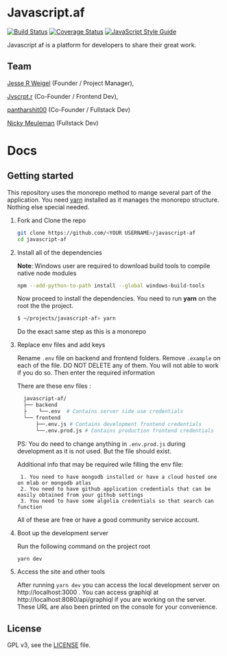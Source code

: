 # Javascript.af
 
[![Build Status](https://travis-ci.org/JesseRWeigel/javascript-af.svg?branch=master)](https://travis-ci.org/JesseRWeigel/javascript-af)
[![Coverage Status](https://coveralls.io/repos/github/JesseRWeigel/javascript-af/badge.svg?branch=master)](https://coveralls.io/github/JesseRWeigel/javascript-af?branch=master)
[![JavaScript Style Guide](https://img.shields.io/badge/code_style-standard-brightgreen.svg)](https://standardjs.com)
 
Javascript af is a platform for developers to share their great work. 
 
## Team
[Jesse R Weigel](https://github.com/JesseRWeigel) (Founder / Project Manager),
 
[Jvscrpt.r](https://github.com/jvscrptr) (Co-Founder / Frontend Dev),
 
[pantharshit00](https://github.com/pantharshit00) (Co-Founder / Fullstack Dev)
 
[Nicky Meuleman](https://github.com/NickyMeuleman) (Fullstack Dev)


# Docs

## Getting started

This repository uses the monorepo method to mange several part of the application. You need [yarn](https://yarnpkg.com) installed as it manages the monorepo structure. Nothing else special needed.

1. Fork and Clone the repo
    ```sh
    git clone https://github.com/<YOUR USERNAME>/javascript-af
    cd javascript-af
    ```

2. Install all of the dependencies

    __Note__: Windows user are required to download build tools to compile native node modules
      ```sh
      npm --add-python-to-path install --global windows-build-tools
      ```
    Now proceed to install the dependencies. You need to run __yarn__ on the root the the project.     
    ```sh
    $ ~/projects/javascript-af> yarn
    ```

    Do the exact same step as this is a monorepo

4. Replace env files and add keys

    Rename `.env` file on backend and frontend folders. Remove `.example` on each of the file. DO NOT DELETE any of them. You will not able to work if you do so. Then enter the required information

    There are these env files :

    ```sh
      javascript-af/
      ├── backend        
      ├    └──.env  # Contains server side use credentials      
      └── frontend 
          ├──.env.js # Contains development frontend credentials
          └──.env.prod.js # Contains production frontend credentials
    ```
    PS: You do need to change anything in `.env.prod.js` during development as it is not used. But the file should exist.

    Additional info that may be required wile filling the env file:
        
        1. You need to have mongodb installed or have a cloud hosted one on mlab or mongodb atlas
        2. You need to have github application credentials that can be easily obtained from your github settings
        3. You need to have some algolia credentials so that search can function

    All of these are free or have a good community service account.     

4. Boot up the development server
   
   Run the following command on the project root
   ```sh
   yarn dev
   ```

5. Access the site and other tools

      After running `yarn dev` you can access the local development server on http://localhost:3000 . You can access graphiql at http://localhost:8080/api/graphiql if you are working on the server. These URL are also been printed on the console for your convenience.

## License

GPL v3, see the [LICENSE](./LICENSE) file.
